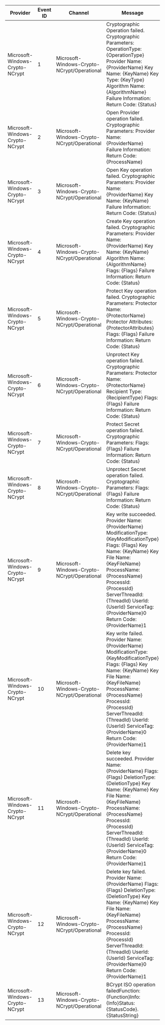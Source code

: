 Provider                         |  Event ID  |  Channel                                      |  Message
---------------------------------|------------|-----------------------------------------------|----------------------------------------------------------------------------------------------------------------------------------------------------------------------------------------------------------------------------------------------------------------------------------------------------------------------
Microsoft-Windows-Crypto-NCrypt  |  1         |  Microsoft-Windows-Crypto-NCrypt/Operational  |  Cryptographic Operation failed. Cryptographic Parameters: 	OperationType:	{OperationType} 	Provider Name:	{ProviderName} 	Key Name:	{KeyName} 	Key Type:	{KeyType} 	Algorithm Name:	{AlgorithmName} Failure Information: 	Return Code:	{Status}
Microsoft-Windows-Crypto-NCrypt  |  2         |  Microsoft-Windows-Crypto-NCrypt/Operational  |  Open Provider operation failed. Cryptographic Parameters: 	Provider Name:	{ProviderName} Failure Information: 	Return Code:	{ProcessName}
Microsoft-Windows-Crypto-NCrypt  |  3         |  Microsoft-Windows-Crypto-NCrypt/Operational  |  Open Key operation failed. Cryptographic Parameters: 	Provider Name:	{ProviderName} 	Key Name:	{KeyName} Failure Information: 	Return Code:	{Status}
Microsoft-Windows-Crypto-NCrypt  |  4         |  Microsoft-Windows-Crypto-NCrypt/Operational  |  Create Key operation failed. Cryptographic Parameters: 	Provider Name:	{ProviderName} 	Key Name:	{KeyName} 	Algorithm Name:	{AlgorithmName} 	Flags:		{Flags} Failure Information:  	Return Code:	{Status}
Microsoft-Windows-Crypto-NCrypt  |  5         |  Microsoft-Windows-Crypto-NCrypt/Operational  |  Protect Key operation failed. Cryptographic Parameters: 	Protector Name:	{ProtectorName} 	Protector Attributes:			{ProtectorAttributes} 	Flags:		{Flags} Failure Information: 	Return Code:	{Status}
Microsoft-Windows-Crypto-NCrypt  |  6         |  Microsoft-Windows-Crypto-NCrypt/Operational  |  Unprotect Key operation failed. Cryptographic Parameters: 	Protector Name:	{ProtectorName} 	Recipient Type:	{RecipientType} 	Flags:		{Flags} Failure Information: 	Return Code:	{Status}
Microsoft-Windows-Crypto-NCrypt  |  7         |  Microsoft-Windows-Crypto-NCrypt/Operational  |  Protect Secret operation failed. Cryptographic Parameters: 	Flags:		{Flags} Failure Information: 	Return Code:	{Status}
Microsoft-Windows-Crypto-NCrypt  |  8         |  Microsoft-Windows-Crypto-NCrypt/Operational  |  Unprotect Secret operation failed. Cryptographic Parameters: 	Flags:		{Flags} Failure Information: 	Return Code:	{Status}
Microsoft-Windows-Crypto-NCrypt  |  9         |  Microsoft-Windows-Crypto-NCrypt/Operational  |  Key write succeeded. Provider Name:	{ProviderName} ModificationType: 		{KeyModificationType} Flags:		{Flags} Key Name:	{KeyName} Key File Name:	{KeyFileName} ProcessName:	{ProcessName} ProcessId:	{ProcessId} ServerThreadId:	{ThreadId} UserId:	{UserId} ServiceTag:	{ProviderName}0 Return Code:	{ProviderName}1
Microsoft-Windows-Crypto-NCrypt  |  10        |  Microsoft-Windows-Crypto-NCrypt/Operational  |  Key write failed. Provider Name:	{ProviderName} ModificationType: 		{KeyModificationType} Flags:		{Flags} Key Name:	{KeyName} Key File Name:	{KeyFileName} ProcessName:	{ProcessName} ProcessId:	{ProcessId} ServerThreadId:	{ThreadId} UserId:	{UserId} ServiceTag:	{ProviderName}0 Return Code:	{ProviderName}1
Microsoft-Windows-Crypto-NCrypt  |  11        |  Microsoft-Windows-Crypto-NCrypt/Operational  |  Delete key succeeded. Provider Name:	{ProviderName} Flags:		{Flags} DeletionType: 		{DeletionType} Key Name:	{KeyName} Key File Name:	{KeyFileName} ProcessName:	{ProcessName} ProcessId:	{ProcessId} ServerThreadId:	{ThreadId} UserId:	{UserId} ServiceTag:	{ProviderName}0 Return Code:	{ProviderName}1
Microsoft-Windows-Crypto-NCrypt  |  12        |  Microsoft-Windows-Crypto-NCrypt/Operational  |  Delete key failed. Provider Name:	{ProviderName} Flags:		{Flags} DeletionType: 		{DeletionType} Key Name:	{KeyName} Key File Name:	{KeyFileName} ProcessName:	{ProcessName} ProcessId:	{ProcessId} ServerThreadId:	{ThreadId} UserId:	{UserId} ServiceTag:	{ProviderName}0 Return Code:	{ProviderName}1
Microsoft-Windows-Crypto-NCrypt  |  13        |  Microsoft-Windows-Crypto-NCrypt/Operational  |  BCrypt ISO operation failedFunction: {Function}Info: {Info}Status: {StatusCode}. {StatusString}